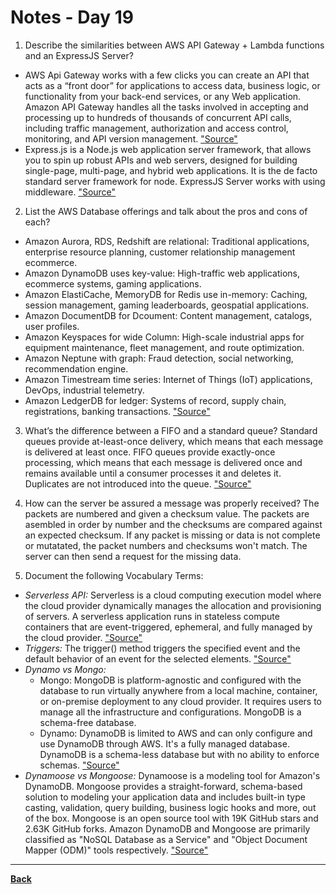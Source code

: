# Notes - Day 19

1. Describe the similarities between AWS API Gateway + Lambda functions and an ExpressJS Server?

- AWS Api Gateway works with a few clicks you can create an API that acts as a “front door” for applications to access data, business logic, or functionality from your back-end services, or any Web application. Amazon API Gateway handles all the tasks involved in accepting and processing up to hundreds of thousands of concurrent API calls, including traffic management, authorization and access control, monitoring, and API version management.  <a href = "https://www.express-gateway.io/eg-vs-amazon-aws-api-gateway/">"Source"</a>
- Express.js is a Node.js web application server framework, that allows you to spin up robust APIs and web servers, designed for building single-page, multi-page, and hybrid web applications. It is the de facto standard server framework for node. ExpressJS Server works with using middleware. <a href = "https://stackoverflow.com/questions/12616153/what-is-express-js">"Source"</a>

2. List the AWS Database offerings and talk about the pros and cons of each?

- Amazon Aurora, RDS, Redshift are relational: Traditional applications, enterprise resource planning, customer relationship management ecommerce.
- Amazon DynamoDB uses key-value: High-traffic web applications, ecommerce systems, gaming applications.
- Amazon ElastiCache, MemoryDB for Redis use in-memory: Caching, session management, gaming leaderboards, geospatial applications.
- Amazon DocumentDB for Dcoument: Content management, catalogs, user profiles.
- Amazon Keyspaces for wide Column: High-scale industrial apps for equipment maintenance, fleet management, and route optimization.
- Amazon Neptune with graph: Fraud detection, social networking, recommendation engine.
- Amazon Timestream time series: Internet of Things (IoT) applications, DevOps, industrial telemetry.
- Amazon LedgerDB for ledger: Systems of record, supply chain, registrations, banking transactions. <a href = "https://aws.amazon.com/products/databases/?nc=sn&loc=0">"Source"</a>

3. What’s the difference between a FIFO and a standard queue? Standard queues provide at-least-once delivery, which means that each message is delivered at least once. FIFO queues provide exactly-once processing, which means that each message is delivered once and remains available until a consumer processes it and deletes it. Duplicates are not introduced into the queue. <a href = "https://aws.amazon.com/sqs/faqs/#:~:text=Standard%20queues%20provide%20at%2Dleast,processes%20it%20and%20deletes%20it.">"Source"</a>

4. How can the server be assured a message was properly received? The packets are numbered and given a checksum value. The packets are asembled in order by number and the checksums are compared against an expected checksum. If any packet is missing or data is not complete or mutatated, the packet numbers and checksums won't match. The server can then send a request for the missing data.

5. Document the following Vocabulary Terms:

- *Serverless API:* Serverless is a cloud computing execution model where the cloud provider dynamically manages the allocation and provisioning of servers. A serverless application runs in stateless compute containers that are event-triggered, ephemeral, and fully managed by the cloud provider. <a href = "https://hackernoon.com/what-is-serverless-architecture-what-are-its-pros-and-cons-cc4b804022e9">"Source"</a>
- *Triggers:* The trigger() method triggers the specified event and the default behavior of an event for the selected elements. <a href = "https://www.w3schools.com/jquery/event_trigger.asp#:~:text=Definition%20and%20Usage,default%20behavior%20of%20the%20event.">"Source"</a>
- *Dynamo vs Mongo:*
    - Mongo: MongoDB is platform-agnostic and configured with the database to run virtually anywhere from a local machine, container, or on-premise deployment to any cloud provider. It requires users to manage all the infrastructure and configurations. MongoDB is a schema-free database.
    - Dynamo: DynamoDB is limited to AWS and can only configure and use DynamoDB through AWS. It's a fully managed database. DynamoDB is a schema-less database but with no ability to enforce schemas.
 <a href = "https://www.bmc.com/blogs/mongodb-vs-dynamodb/">"Source"</a>
- *Dynamoose vs Mongoose:* Dynamoose is a modeling tool for Amazon's DynamoDB. Mongoose provides a straight-forward, schema-based solution to modeling your application data and includes built-in type casting, validation, query building, business logic hooks and more, out of the box. Mongoose is an open source tool with 19K GitHub stars and 2.63K GitHub forks. Amazon DynamoDB and Mongoose are primarily classified as "NoSQL Database as a Service" and "Object Document Mapper (ODM)" tools respectively. <a href = "https://stackshare.io/stackups/amazon-dynamodb-vs-mongoose">"Source"</a>

---
**<a href = "https://github.com/scottie-l/reading-notes/tree/main/reading-notes-401">Back</a>**
